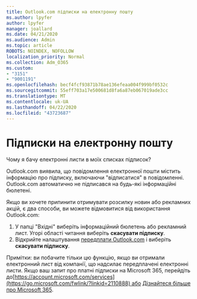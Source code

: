```yaml
---
title: Outlook.com підписки на електронну пошту
ms.author: lpyfer
author: lpyfer
manager: joallard
ms.date: 04/21/2020
ms.audience: Admin
ms.topic: article
ROBOTS: NOINDEX, NOFOLLOW
localization_priority: Normal
ms.collection: Adm_O365
ms.custom:
- "3151"
- "9001191"
ms.openlocfilehash: becf4fcf93871b78ae136efeaa004f999bf0532c
ms.sourcegitcommit: 55eff703a17e500681d8fa6a87eb067019ade3cc
ms.translationtype: MT
ms.contentlocale: uk-UA
ms.lasthandoff: 04/22/2020
ms.locfileid: "43723687"
---
```

# <a name="email-subscriptions"></a>Підписки на електронну пошту

Чому я бачу електронні листи в моїх списках підписок?

Outlook.com виявила, що повідомлення електронної пошти містить інформацію про підписку, включаючи "відписатися" в повідомленні. Outlook.com автоматично не підписався на будь-які інформаційні бюлетені.

Якщо ви хочете припинити отримувати розсилку новин або рекламних акцій, є два способи, ви можете відмовитися від використання Outlook.com:
1. У папці "Вхідні" виберіть інформаційний бюлетень або рекламний лист. Угорі області читання виберіть **скасувати підписку**.
2. Відкрийте налаштування [передплати Outlook.com](https://go.microsoft.com/fwlink/?linkid=2110887) і виберіть **скасувати підписку**.

Примітки: ви побачите тільки цю функцію, якщо ви отримали електронний лист від компанії, що надсилає передплачені електронні листи.
Якщо ваш запит про платні підписки на Microsoft 365, перейдіть до[https://account.microsoft.com/services](https://go.microsoft.com/fwlink/?linkid=2110888) або [Дізнайтеся більше про Microsoft 365](https://products.office.com/compare-all-microsoft-office-products?tab=1&WT.mc_id=PROD_OL-Web_Support_O365NewValue_Upgrade).
  